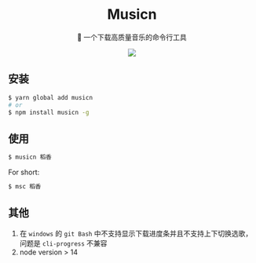<div align="center">

# Musicn

🎵 一个下载高质量音乐的命令行工具

![](https://cdn.jsdelivr.net/gh/miqilin21/static@master/img/20211015144020.gif)

</div>

## 安装

```bash
$ yarn global add musicn
# or
$ npm install musicn -g
```

## 使用

```bash
$ musicn 稻香
```

For short:

```bash
$ msc 稻香
```

## 其他

1. 在 `windows` 的 `git Bash` 中不支持显示下载进度条并且不支持上下切换选歌，问题是 `cli-progress` 不兼容
2. node version > 14